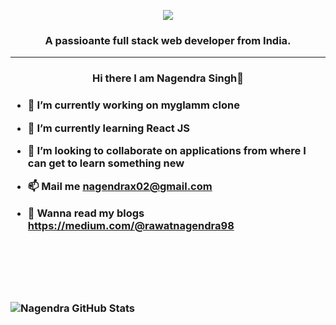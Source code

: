 
<p align="center">
  <img align="center"  src="https://user-images.githubusercontent.com/76935781/133972627-87f3988b-eb23-4ba5-b834-04a1039f35f3.png">
</P>
<p align="center">
  <h3 align="center">A passioante full stack web developer from India.</h3>  
</p>

------------------------------------------------------------

<h3 align="center">Hi there I am  Nagendra Singh👋 <h3/> 



- 🔭 I’m currently working on myglamm clone
- 🌱 I’m currently learning React JS
- 👯 I’m looking to collaborate on applications from where I can get to learn something new
- 📫 Mail me  nagendrax02@gmail.com
- 📝 Wanna read my blogs  https://medium.com/@rawatnagendra98

  
  <br/>
  <br/>
  <br/>
  <br/>
  
    

![Nagendra GitHub Stats](https://github-readme-stats.vercel.app/api?username=nagendrax02&show_icons=true)
